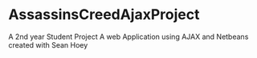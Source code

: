 # AssassinsCreedAjaxProject
A 2nd year Student Project
A web Application using AJAX and Netbeans created with Sean Hoey
